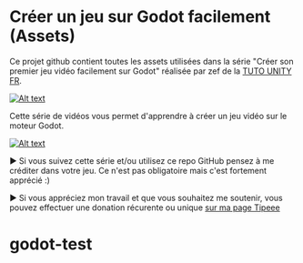# Créer un jeu sur Godot facilement (Assets)
Ce projet github contient toutes les assets utilisées dans la série "Créer son premier jeu vidéo facilement sur Godot" réalisée par zef de la [TUTO UNITY FR](https://www.youtube.com/c/tutounityfr).

[![Alt text](https://www.tutounity.fr/upload/github/godot/assets/godot1.jpg)](https://www.youtube.com/watch?v=0-oeMuZLgK0)

Cette série de vidéos vous permet d'apprendre à créer un jeu vidéo sur le moteur Godot.

[![Alt text](https://www.tutounity.fr/img/soutenir/tipeee-small.png)](https://fr.tipeee.com/tuto-unity-fr)

► Si vous suivez cette série et/ou utilisez ce repo GitHub pensez à me créditer dans votre jeu. Ce n'est pas obligatoire mais c'est fortement apprécié :)

► Si vous appréciez mon travail et que vous souhaitez me soutenir, vous pouvez effectuer une donation récurente ou unique [sur ma page Tipeee](https://fr.tipeee.com/tuto-unity-fr)
# godot-test
